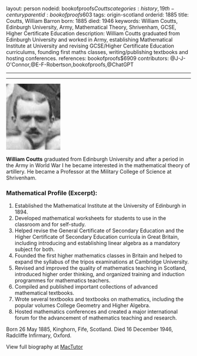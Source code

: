 layout: person
nodeid: bookofproofs$Coutts
categories: history,19th-century
parentid: bookofproofs$603
tags: origin-scotland
orderid: 1885
title: Coutts, William Barron
born: 1885
died: 1946
keywords: William Coutts, Edinburgh University, Army, Mathematical Theory, Shrivenham, GCSE, Higher Certificate Education
description: William Coutts graduated from Edinburgh University and worked in Army, establishing Mathematical Institute at University and revising GCSE/Higher Certificate Education curriculums, founding first maths classes, writing/publishing textbooks and hosting conferences.
references: bookofproofs$6909
contributors: @J-J-O'Connor,@E-F-Robertson,bookofproofs,@ChatGPT

---



---

![Coutts.jpg](https://github.com/bookofproofs/bookofproofs.github.io/blob/main/_sources/_assets/images/portraits/Coutts.jpg?raw=true)

**William Coutts** graduated from Edinburgh University and after a period in the Army in World War I he became interested in the mathematical theory of artillery. He became a Professor at the Military College of Science at Shrivenham. 

### Mathematical Profile (Excerpt):
1. Established the Mathematical Institute at the University of Edinburgh in 1894.
2. Developed mathematical worksheets for students to use in the classroom and for self-study.
3. Helped revise the General Certificate of Secondary Education and the Higher Certificate of Secondary Education curricula in Great Britain, including introducing and establishing linear algebra as a mandatory subject for both.
4. Founded the first higher mathematics classes in Britain and helped to expand the syllabus of the tripos examinations at Cambridge University.
5. Revised and improved the quality of mathematics teaching in Scotland, introduced higher order thinking, and organized training and induction programmes for mathematics teachers.
6. Compiled and published important collections of advanced mathematical textbooks.
7. Wrote several textbooks and textbooks on mathematics, including the popular volumes College Geometry and Higher Algebra.
8. Hosted mathematics conferences and created a major international forum for the advancement of mathematics teaching and research.

Born 26 May 1885, Kinghorn, Fife, Scotland. Died 16 December 1946, Radcliffe Infirmary, Oxford.

View full biography at [MacTutor](https://mathshistory.st-andrews.ac.uk/Biographies/Coutts/)
